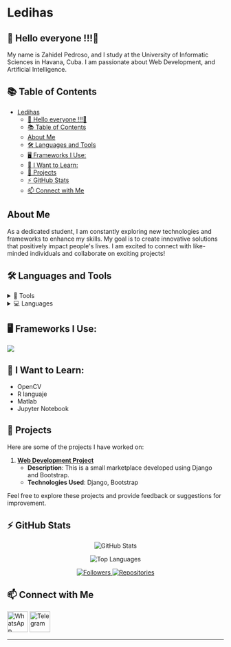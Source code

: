# Ledihas

## 🚀 Hello everyone !!!👋

<p>My name is Zahidel Pedroso, and I study at the University of Informatic Sciences in Havana, Cuba. I am passionate about Web Development, and Artificial Intelligence.</p>

## 📚 Table of Contents

- [Ledihas](#ledihas)
  - [🚀 Hello everyone !!!👋](#-hello-everyone-)
  - [📚 Table of Contents](#-table-of-contents)
  - [About Me](#about-me)
  - [🛠️ Languages and Tools](#️-languages-and-tools)
  - [🖥️ Frameworks I Use:](#️-frameworks-i-use)
  - [🔭 I Want to Learn:](#-i-want-to-learn)
  - [🚀 Projects](#-projects)
  - [:zap: GitHub Stats](#zap-github-stats)
  - [📫 Connect with Me](#-connect-with-me)

## About Me

As a dedicated student, I am constantly exploring new technologies and frameworks to enhance my skills. My goal is to create innovative solutions that positively impact people's lives. I am excited to connect with like-minded individuals and collaborate on exciting projects!



## 🛠️ Languages and Tools

<details>
 <summary>🔧 Tools</summary>
<hr>
  <ul>
    <li>
      <strong>Operating Systems </strong>
      <p align="start">
        <a href="https://skillicons.dev" style="text-decoration: none;">
          <img src="https://skillicons.dev/icons?i=linux,ubuntu" />
        </a>
      </p>
    </li>
    <li>
      <strong>Development Environments and Text Editors</strong>
	<strong>Development Environments and Text Editors</strong>
<p align="start">
  <a href="https://simpleicons.org" style="text-decoration: none;">
    <img src="https://cdn.jsdelivr.net/gh/devicons/devicon@latest/icons/neovim/neovim-original-wordmark.svg" width="40" height="40" alt="Neovim"/>    
    <img src="https://cdn.jsdelivr.net/gh/devicons/devicon@latest/icons/vscode/vscode-original-wordmark.svg" width="40" height="40" alt="VS Code"/>   
    <img src="https://cdn.jsdelivr.net/gh/devicons/devicon@latest/icons/spyder/spyder-original.svg" width="40" height="40" alt="Spyder"/>
    <img src="[https://img.icons8.com/color/48/000000/cursor-ide.png](https://www.bing.com/images/search?view=detailV2&ccid=Hi7M%2b1yg&id=5969ECD73659275F33345932A1D6E3A70308E552&thid=OIP.Hi7M-1yg-AkZ8FBzeWwCgwAAAA&mediaurl=https%3a%2f%2fi0.wp.com%2fkickiniteasy.com%2fwp-content%2fuploads%2f2023%2f08%2fcursor-ide-logo.jpeg%3ffit%3d150%252C150%26ssl%3d1&cdnurl=https%3a%2f%2fth.bing.com%2fth%2fid%2fR.1e2eccfb5ca0f80919f05073796c0283%3frik%3dUuUIA6fj1qEyWQ%26pid%3dImgRaw%26r%3d0&exph=150&expw=150&q=ide+cursor&simid=608012231526732473&FORM=IRPRST&ck=707E6955B68A6C6D7EB6FD1682441FF8&selectedIndex=6&itb=0)" alt="Cursor IDE" width="40" height="40"/>
  </a>
</p>



  </a>
</p>
    </li>
    <li>
      <strong>Development Tools</strong>
      <p align="start">
        <a href="https://skillicons.dev" style="text-decoration: none;">
          <img src="https://skillicons.dev/icons?i=postman,git,github,stackoverflow" />
        </a>
      </p>
    </li>
    <li>
      <strong>Database and Data Management</strong>
      <p align="start">
        <a href="https://skillicons.dev" style="text-decoration: none;">
          <img src="https://skillicons.dev/icons?i=postgresql,mysql,sqlite" />
        </a>
      </p>
    </li>
      </ul>
</details>

<details>
  <summary>💻 Languages</summary>

### 🛠 &nbsp;Tech Stack
![Python](https://img.shields.io/badge/python-3670A0?style=for-the-badge&logo=python&logoColor=ffdd54)&nbsp;
![JavaScript](https://img.shields.io/badge/javascript-%23323330.svg?style=for-the-badge&logo=javascript&logoColor=%23F7DF1E)&nbsp;
![Java](https://img.shields.io/badge/java-%23ED8B00.svg?style=for-the-badge&logo=java&logoColor=white)&nbsp;
![Shell](https://img.shields.io/badge/shell-%231DAF00.svg?style=for-the-badge&logo=gnu-bash&logoColor=white);
![TypeScript](https://img.shields.io/badge/typescript-%232B7BB2.svg?style=for-the-badge&logo=typescript&logoColor=white);
![C](https://img.shields.io/badge/c-%2300599C.svg?style=for-the-badge&logo=c&logoColor=white)&nbsp;
![C++](https://img.shields.io/badge/c++-%2300599C.svg?style=for-the-badge&logo=c%2B%2B&logoColor=white)&nbsp;
![Bootstrap](https://img.shields.io/badge/bootstrap-%23563D7C.svg?style=for-the-badge&logo=bootstrap&logoColor=white)&nbsp;
![HTML5](https://img.shields.io/badge/html5-%23E34F26.svg?style=for-the-badge&logo=html5&logoColor=white)&nbsp;
![CSS3](https://img.shields.io/badge/css3-%231572B6.svg?style=for-the-badge&logo=css3&logoColor=white)&nbsp;
	
</details>


## 🖥️ Frameworks I Use:

<p align="start">
  <a href="https://skillicons.dev" style="text-decoration: none;">
    <img src="https://skillicons.dev/icons?i=qt,angular,django,bootstrap" />
  </a>
</p>

## 🔭 I Want to Learn:
<p align="start">
 <ul>
 <li>OpenCV</li>
 <li>R languaje</li>
 <li>Matlab</li>
 <li>Jupyter Notebook</li>
 </ul>
</p>


## 🚀 Projects

Here are some of the projects I have worked on:

1. **[Web Development Project](https://yeyitasbarm.onrender.com/)**  
   - **Description**: This is a small marketplace developed using Django and Bootstrap.
   - **Technologies Used**: Django, Bootstrap

Feel free to explore these projects and provide feedback or suggestions for improvement.


## :zap: GitHub Stats

<p align="center">
  <img src="https://github-readme-stats.vercel.app/api?username=Ledihas&show_icons=true&hide_border=false&title_color=ff652f&icon_color=FFE400&bg_color=09131B&text_color=ffffff&border_color=0c1a25" alt="GitHub Stats" />
</p>

<p align="center">
  <img src="https://github-readme-stats.vercel.app/api/top-langs/?username=Ledihas&layout=compact&hide_border=true&bg_color=09131B&text_color=ffffff" alt="Top Languages" />
</p>

<p align="center">
  <a href="https://github.com/Ledihas">
    <img src="https://img.shields.io/github/followers/Ledihas?style=social" alt="Followers" />
  </a>
  <a href="https://github.com/Ledihas?tab=repositories">
    <img src="https://img.shields.io/badge/Repos-3-brightgreen" alt="Repositories" />
  </a>
</p>





## 📫 Connect with Me

<p align="start">
  <a href="https://wa.me/53761053" target="_blank" style="text-decoration:none;">
    <img src="https://img.icons8.com/color/48/000000/whatsapp--v1.png" alt="WhatsApp" width="48" height="48" />
  </a>
  <a href="https://t.me/53761053" target="_blank" style="text-decoration:none;">
    <img src="https://img.icons8.com/color/48/000000/telegram-app.png" alt="Telegram" width="48" height="48" />
  </a>
</p>

---
